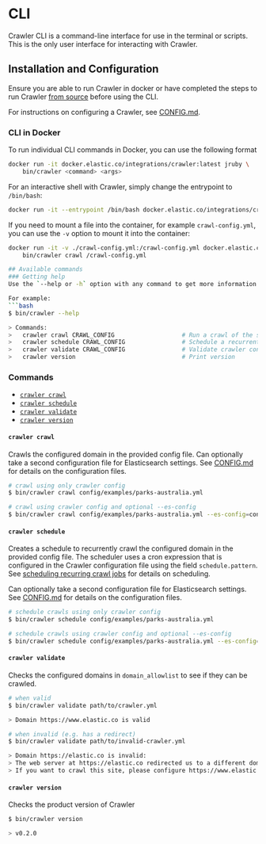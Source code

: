 # CLI

Crawler CLI is a command-line interface for use in the terminal or scripts.
This is the only user interface for interacting with Crawler.

## Installation and Configuration

Ensure you are able to run Crawler in docker or have completed the steps to run Crawler [from source](../README.md#running-open-crawler-from-source) before using the CLI.

For instructions on configuring a Crawler, see [CONFIG.md](./CONFIG.md).

### CLI in Docker

To run individual CLI commands in Docker, you can use the following format

```bash
docker run -it docker.elastic.co/integrations/crawler:latest jruby \
    bin/crawler <command> <args>
```

For an interactive shell with Crawler, simply change the entrypoint to `/bin/bash`:

```bash
docker run -it --entrypoint /bin/bash docker.elastic.co/integrations/crawler:latest
```

If you need to mount a file into the container, for example `crawl-config.yml`, you can use the `-v` option to mount it into the container:

```bash
docker run -it -v ./crawl-config.yml:/crawl-config.yml docker.elastic.co/integrations/crawler:latest ruby \
    bin/crawler crawl /crawl-config.yml

## Available commands
### Getting help
Use the `--help or -h` option with any command to get more information.

For example:
```bash
$ bin/crawler --help

> Commands:
>   crawler crawl CRAWL_CONFIG                   # Run a crawl of the site
>   crawler schedule CRAWL_CONFIG                # Schedule a recurrent crawl of the site
>   crawler validate CRAWL_CONFIG                # Validate crawler configuration
>   crawler version                              # Print version
```

### Commands

- [`crawler crawl`](#crawler-crawl)
- [`crawler schedule`](#crawler-schedule)
- [`crawler validate`](#crawler-validate)
- [`crawler version`](#crawler-version)

#### `crawler crawl`

Crawls the configured domain in the provided config file.
Can optionally take a second configuration file for Elasticsearch settings.
See [CONFIG.md](./CONFIG.md) for details on the configuration files.

```bash
# crawl using only crawler config
$ bin/crawler crawl config/examples/parks-australia.yml
```

```bash
# crawl using crawler config and optional --es-config
$ bin/crawler crawl config/examples/parks-australia.yml --es-config=config/es.yml
```

#### `crawler schedule`

Creates a schedule to recurrently crawl the configured domain in the provided config file.
The scheduler uses a cron expression that is configured in the Crawler configuration file using the field `schedule.pattern`.
See [scheduling recurring crawl jobs](../README.md#scheduling-recurring-crawl-jobs) for details on scheduling.

Can optionally take a second configuration file for Elasticsearch settings.
See [CONFIG.md](./CONFIG.md) for details on the configuration files.

```bash
# schedule crawls using only crawler config
$ bin/crawler schedule config/examples/parks-australia.yml
```

```bash
# schedule crawls using crawler config and optional --es-config
$ bin/crawler schedule config/examples/parks-australia.yml --es-config=config/es.yml
```

#### `crawler validate`

Checks the configured domains in `domain_allowlist` to see if they can be crawled.

```bash
# when valid
$ bin/crawler validate path/to/crawler.yml

> Domain https://www.elastic.co is valid
```

```bash
# when invalid (e.g. has a redirect)
$ bin/crawler validate path/to/invalid-crawler.yml

> Domain https://elastic.co is invalid:
> The web server at https://elastic.co redirected us to a different domain URL (https://www.elastic.co/).
> If you want to crawl this site, please configure https://www.elastic.co as one of the domains.
```

#### `crawler version`

Checks the product version of Crawler

```bash
$ bin/crawler version

> v0.2.0
```
